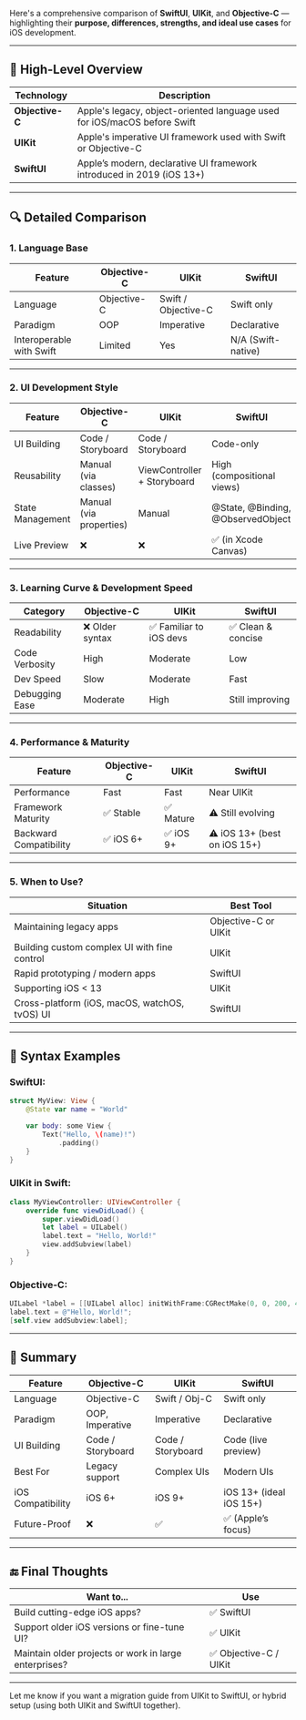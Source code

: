 Here's a comprehensive comparison of **SwiftUI**, **UIKit**, and **Objective-C** — highlighting their **purpose, differences, strengths, and ideal use cases** for iOS development.

---

## 🧭 High-Level Overview

| Technology      | Description                                                              |
| --------------- | ------------------------------------------------------------------------ |
| **Objective-C** | Apple's legacy, object-oriented language used for iOS/macOS before Swift |
| **UIKit**       | Apple's imperative UI framework used with Swift or Objective-C           |
| **SwiftUI**     | Apple’s modern, declarative UI framework introduced in 2019 (iOS 13+)    |

---

## 🔍 Detailed Comparison

### 1. **Language Base**

| Feature                  | Objective-C | UIKit               | SwiftUI            |
| ------------------------ | ----------- | ------------------- | ------------------ |
| Language                 | Objective-C | Swift / Objective-C | Swift only         |
| Paradigm                 | OOP         | Imperative          | Declarative        |
| Interoperable with Swift | Limited     | Yes                 | N/A (Swift-native) |

---

### 2. **UI Development Style**

| Feature          | Objective-C             | UIKit                       | SwiftUI                           |
| ---------------- | ----------------------- | --------------------------- | --------------------------------- |
| UI Building      | Code / Storyboard       | Code / Storyboard           | Code-only                         |
| Reusability      | Manual (via classes)    | ViewController + Storyboard | High (compositional views)        |
| State Management | Manual (via properties) | Manual                      | @State, @Binding, @ObservedObject |
| Live Preview     | ❌                       | ❌                           | ✅ (in Xcode Canvas)               |

---

### 3. **Learning Curve & Development Speed**

| Category       | Objective-C    | UIKit                  | SwiftUI           |
| -------------- | -------------- | ---------------------- | ----------------- |
| Readability    | ❌ Older syntax | ✅ Familiar to iOS devs | ✅ Clean & concise |
| Code Verbosity | High           | Moderate               | Low               |
| Dev Speed      | Slow           | Moderate               | Fast              |
| Debugging Ease | Moderate       | High                   | Still improving   |

---

### 4. **Performance & Maturity**

| Feature                | Objective-C | UIKit    | SwiftUI                      |
| ---------------------- | ----------- | -------- | ---------------------------- |
| Performance            | Fast        | Fast     | Near UIKit                   |
| Framework Maturity     | ✅ Stable    | ✅ Mature | ⚠️ Still evolving            |
| Backward Compatibility | ✅ iOS 6+    | ✅ iOS 9+ | ⚠️ iOS 13+ (best on iOS 15+) |

---

### 5. **When to Use?**

| Situation                                     | Best Tool            |
| --------------------------------------------- | -------------------- |
| Maintaining legacy apps                       | Objective-C or UIKit |
| Building custom complex UI with fine control  | UIKit                |
| Rapid prototyping / modern apps               | SwiftUI              |
| Supporting iOS < 13                           | UIKit                |
| Cross-platform (iOS, macOS, watchOS, tvOS) UI | SwiftUI              |

---

## 🧱 Syntax Examples

### SwiftUI:

```swift
struct MyView: View {
    @State var name = "World"

    var body: some View {
        Text("Hello, \(name)!")
            .padding()
    }
}
```

### UIKit in Swift:

```swift
class MyViewController: UIViewController {
    override func viewDidLoad() {
        super.viewDidLoad()
        let label = UILabel()
        label.text = "Hello, World!"
        view.addSubview(label)
    }
}
```

### Objective-C:

```objective-c
UILabel *label = [[UILabel alloc] initWithFrame:CGRectMake(0, 0, 200, 40)];
label.text = @"Hello, World!";
[self.view addSubview:label];
```

---

## 🧠 Summary

| Feature           | Objective-C       | UIKit             | SwiftUI                 |
| ----------------- | ----------------- | ----------------- | ----------------------- |
| Language          | Objective-C       | Swift / Obj-C     | Swift only              |
| Paradigm          | OOP, Imperative   | Imperative        | Declarative             |
| UI Building       | Code / Storyboard | Code / Storyboard | Code (live preview)     |
| Best For          | Legacy support    | Complex UIs       | Modern UIs              |
| iOS Compatibility | iOS 6+            | iOS 9+            | iOS 13+ (ideal iOS 15+) |
| Future-Proof      | ❌                 | ✅                 | ✅ (Apple’s focus)       |

---

## 🔚 Final Thoughts

| Want to...                                            | Use                   |
| ----------------------------------------------------- | --------------------- |
| Build cutting-edge iOS apps?                          | ✅ SwiftUI             |
| Support older iOS versions or fine-tune UI?           | ✅ UIKit               |
| Maintain older projects or work in large enterprises? | ✅ Objective-C / UIKit |

---

Let me know if you want a migration guide from UIKit to SwiftUI, or hybrid setup (using both UIKit and SwiftUI together).
